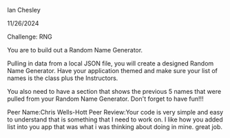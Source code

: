 Ian Chesley

11/26/2024

Challenge: RNG

You are to build out a Random Name Generator.

Pulling in data from a local JSON file, you will create a designed Random Name Generator.
Have your application themed and make sure your list of names is the class plus the Instructors.

You also need to have a section that shows the previous 5 names that were pulled from your Random Name Generator.
Don't forget to have fun!!!

Peer Name:Chris Wells-Hott
Peer Review:Your code is very simple and easy to understand that is something that I need to work on. I like how you added list into you app that was what i was thinking about doing in mine. great job.
